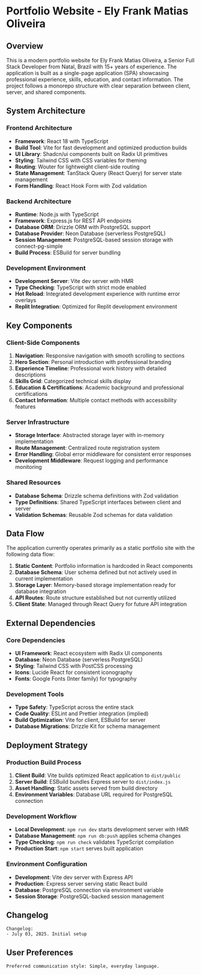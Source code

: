# Portfolio Website - Ely Frank Matias Oliveira

## Overview

This is a modern portfolio website for Ely Frank Matias Oliveira, a Senior Full Stack Developer from Natal, Brazil with 15+ years of experience. The application is built as a single-page application (SPA) showcasing professional experience, skills, education, and contact information. The project follows a monorepo structure with clear separation between client, server, and shared components.

## System Architecture

### Frontend Architecture
- **Framework**: React 18 with TypeScript
- **Build Tool**: Vite for fast development and optimized production builds
- **UI Library**: Shadcn/ui components built on Radix UI primitives
- **Styling**: Tailwind CSS with CSS variables for theming
- **Routing**: Wouter for lightweight client-side routing
- **State Management**: TanStack Query (React Query) for server state management
- **Form Handling**: React Hook Form with Zod validation

### Backend Architecture
- **Runtime**: Node.js with TypeScript
- **Framework**: Express.js for REST API endpoints
- **Database ORM**: Drizzle ORM with PostgreSQL support
- **Database Provider**: Neon Database (serverless PostgreSQL)
- **Session Management**: PostgreSQL-based session storage with connect-pg-simple
- **Build Process**: ESBuild for server bundling

### Development Environment
- **Development Server**: Vite dev server with HMR
- **Type Checking**: TypeScript with strict mode enabled
- **Hot Reload**: Integrated development experience with runtime error overlays
- **Replit Integration**: Optimized for Replit development environment

## Key Components

### Client-Side Components
1. **Navigation**: Responsive navigation with smooth scrolling to sections
2. **Hero Section**: Personal introduction with professional branding
3. **Experience Timeline**: Professional work history with detailed descriptions
4. **Skills Grid**: Categorized technical skills display
5. **Education & Certifications**: Academic background and professional certifications
6. **Contact Information**: Multiple contact methods with accessibility features

### Server Infrastructure
- **Storage Interface**: Abstracted storage layer with in-memory implementation
- **Route Management**: Centralized route registration system
- **Error Handling**: Global error middleware for consistent error responses
- **Development Middleware**: Request logging and performance monitoring

### Shared Resources
- **Database Schema**: Drizzle schema definitions with Zod validation
- **Type Definitions**: Shared TypeScript interfaces between client and server
- **Validation Schemas**: Reusable Zod schemas for data validation

## Data Flow

The application currently operates primarily as a static portfolio site with the following data flow:

1. **Static Content**: Portfolio information is hardcoded in React components
2. **Database Schema**: User schema defined but not actively used in current implementation
3. **Storage Layer**: Memory-based storage implementation ready for database integration
4. **API Routes**: Route structure established but not currently utilized
5. **Client State**: Managed through React Query for future API integration

## External Dependencies

### Core Dependencies
- **UI Framework**: React ecosystem with Radix UI components
- **Database**: Neon Database (serverless PostgreSQL)
- **Styling**: Tailwind CSS with PostCSS processing
- **Icons**: Lucide React for consistent iconography
- **Fonts**: Google Fonts (Inter family) for typography

### Development Tools
- **Type Safety**: TypeScript across the entire stack
- **Code Quality**: ESLint and Prettier integration (implied)
- **Build Optimization**: Vite for client, ESBuild for server
- **Database Migrations**: Drizzle Kit for schema management

## Deployment Strategy

### Production Build Process
1. **Client Build**: Vite builds optimized React application to `dist/public`
2. **Server Build**: ESBuild bundles Express server to `dist/index.js`
3. **Asset Handling**: Static assets served from build directory
4. **Environment Variables**: Database URL required for PostgreSQL connection

### Development Workflow
- **Local Development**: `npm run dev` starts development server with HMR
- **Database Management**: `npm run db:push` applies schema changes
- **Type Checking**: `npm run check` validates TypeScript compilation
- **Production Start**: `npm start` serves built application

### Environment Configuration
- **Development**: Vite dev server with Express API
- **Production**: Express server serving static React build
- **Database**: PostgreSQL connection via environment variable
- **Session Storage**: PostgreSQL-backed session management

## Changelog

```
Changelog:
- July 03, 2025. Initial setup
```

## User Preferences

```
Preferred communication style: Simple, everyday language.
```